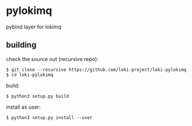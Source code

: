 # pylokimq

pybind layer for lokimq

## building

check the source out (recursive repo):

    $ git clone --recursive https://github.com/loki-project/loki-pylokimq
    $ cd loki-pylokimq

build:

    $ python3 setup.py build
    
install as user:

    $ python3 setup.py install --user

